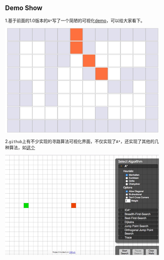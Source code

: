 ## Demo Show


1.基于前面的1.0版本的```A*```写了一个简陋的可视化[demo](http://localhost:8001/)，可以给大家看下。

![my demo](../../../images/astar_demo_1.png)

2.```github```上有不少实现的寻路算法可视化界面，不仅实现了```A*```，还实现了其他的几种算法，如[这个](http://qiao.github.io/PathFinding.js/visual/)

![github demo](../../../images/astar_demo_2.png)